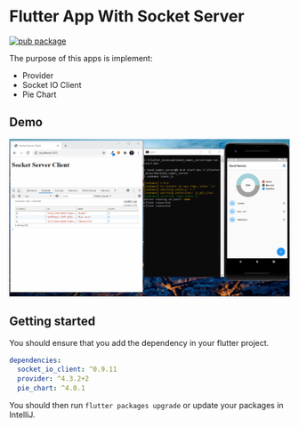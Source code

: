 # Flutter App With Socket Server

[![pub package](https://img.shields.io/pub/v/keyboard_actions.svg)](https://pub.dartlang.org/packages/keyboard_actions)

The purpose of this apps is implement:
- Provider
- Socket IO Client
- Pie Chart

## Demo

![flutter-socket-server](./external_media/flutter-socket-server.gif)

## Getting started

You should ensure that you add the dependency in your flutter project.
```yaml
dependencies:
  socket_io_client: ^0.9.11
  provider: ^4.3.2+2
  pie_chart: ^4.0.1
```

You should then run `flutter packages upgrade` or update your packages in IntelliJ.

